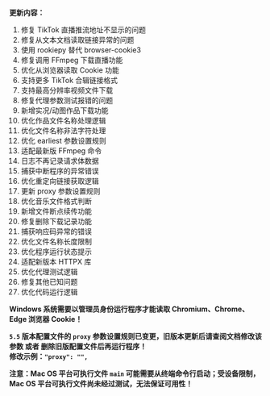 **更新内容：**

1. 修复 TikTok 直播推流地址不显示的问题
2. 修复从文本文档读取链接异常的问题
3. 使用 rookiepy 替代 browser-cookie3
4. 修复调用 FFmpeg 下载直播功能
5. 优化从浏览器读取 Cookie 功能
6. 支持更多 TikTok 合辑链接格式
7. 支持最高分辨率视频文件下载
8. 修复代理参数测试报错的问题
9. 新增实况/动图作品下载功能
10. 优化作品文件名称处理逻辑
11. 优化文件名称非法字符处理
12. 优化 earliest 参数设置规则
13. 适配最新版 FFmpeg 命令
14. 日志不再记录请求体数据
15. 捕获中断程序的异常错误
16. 优化重定向链接获取逻辑
17. 更新 proxy 参数设置规则
18. 优化音乐文件格式判断
19. 新增文件断点续传功能
20. 修复删除下载记录功能
21. 捕获响应码异常的错误
22. 优化文件名称长度限制
23. 优化程序运行状态提示
24. 适配新版本 HTTPX 库
25. 优化代理测试逻辑
26. 修复其他已知问题
27. 优化代码运行逻辑

<p><strong>Windows 系统需要以管理员身份运行程序才能读取 Chromium、Chrome、Edge 浏览器 Cookie！</strong></p>

<p><strong><code>5.5</code> 版本配置文件的 <code>proxy</code> 参数设置规则已变更，旧版本更新后请查阅文档修改该参数 或者 删除旧版配置文件后再运行程序！<br>修改示例：<code>"proxy": "",</code></strong></p>

<p><strong>注意：Mac OS 平台可执行文件 <code>main</code> 可能需要从终端命令行启动；受设备限制，Mac OS 平台可执行文件尚未经过测试，无法保证可用性！</strong></p>
